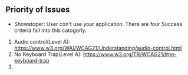 ## Priority of Issues 
* Showstoper: User con't use your application. There are four Success criteria fall into this catogorly.
 1. Audio control(Level A): https://www.w3.org/WAI/WCAG21/Understanding/audio-control.html 
  2. No Keyboard Trap(Level A): https://www.w3.org/TR/WCAG21/#no-keyboard-trap
  3. 
